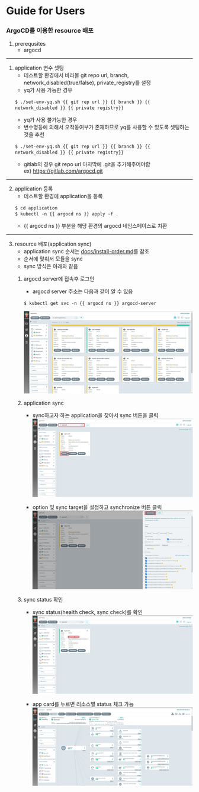 # Guide for Users
### ArgoCD를 이용한 resource 배포
1. prerequsites
    - argocd
---
1. application 변수 셋팅
    - 테스트할 환경에서 바라볼 git repo url, branch,  network_disabled(true/false), private_registry를 설정
    - yq가 사용 가능한 경우
    ```
    $ ./set-env-yq.sh {{ git rep url }} {{ branch }} {{ network_disabled }} {{ private registry}}
    ```
    - yq가 사용 불가능한 경우
    - 변수명등에 의해서 오작동여부가 존재하므로 yq를 사용할 수 있도록 셋팅하는것을 추천
    ```
    $ ./set-env-yq.sh {{ git rep url }} {{ branch }} {{ network_disabled }} {{ private registry}}
    ```
    - gitlab의 경우 git repo url 마지막에 .git을 추가해주어야함  
      ex) https://gitlab.com/argocd.git
---
2. application 등록
    - 테스트할 환경에 application을 등록
    ```
    $ cd application
    $ kubectl -n {{ argocd ns }} apply -f .
    ```
    - {{ argocd ns }} 부분을 해당 환경의 argocd 네임스페이스로 치환
---
3. resource 배포(application sync)
    - application sync 순서는 [docs/install-order.md](docs/install-oerder.md)를 참조
    - 순서에 맞춰서 모듈을 sync
    - sync 방식은 아래와 같음
    1) argocd server에 접속후 로그인
        - argocd server 주소는 다음과 같이 알 수 있음
        ```
        $ kubectl get svc -n {{ argocd ns }} argocd-server
        ```
        ![img](figure/1_main.png)
    
    2) application sync
        - sync하고자 하는 application을 찾아서 sync 버튼을 클릭  
        ![img](figure/2_app.png)

        - option 및 sync target을 설정하고 synchronize 버튼 클릭
        ![img](figure/3_sync.png)

    3) sync status 확인
        - sync status(health check, sync check)를 확인
        ![img](figure/4_synced.png)

        - app card를 누르면 리소스별 status 체크 가능
        ![img](figure/5_details.png)